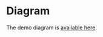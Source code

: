 # Diagram

The demo diagram is [available here](https://demo.blitz.paperz.app/dashboard/projects/demo-blitz-app/diagram).